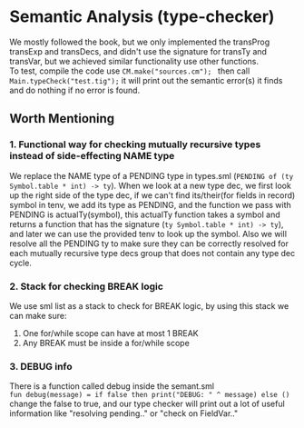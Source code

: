 # Semantic Analysis (type-checker)
We mostly followed the book, but we only implemented the transProg transExp and transDecs, and didn't use the signature for transTy and transVar, but we achieved similar functionality use other functions.<br>
To test, compile the code use 
`CM.make("sources.cm"); `
then call `Main.typeCheck("test.tig");`
it will print out the semantic error(s) it finds and do nothing if no error is found.
## Worth Mentioning 
### 1. Functional way for checking mutually recursive types instead of side-effecting NAME type
We replace the NAME type of a PENDING type in types.sml (`PENDING of (ty Symbol.table * int) -> ty`).
When we look at a new type dec, we first look up the right side of the type dec, if we can't find its/their(for fields in record) symbol in tenv, we add its type as PENDING, and the function we pass with PENDING is actualTy(symbol), this actualTy function takes a symbol and returns a function that has the signature (`ty Symbol.table * int) -> ty`), and later we can use the provided tenv to look up the symbol. Also we will resolve all the PENDING ty to make sure they can be correctly resolved for each mutually recursive type decs group that does not contain any type dec cycle.
### 2. Stack for checking BREAK logic
We use sml list as a stack to check for BREAK logic, by using this stack we can make sure:
1. One for/while scope can have at most 1 BREAK
2. Any BREAK must be inside a for/while scope
### 3. DEBUG info
There is a function called debug inside the semant.sml<br>
`fun debug(message) = if false then print("DEBUG: " ^ message) else ()`
change the false to true, and our type checker will print out a lot of useful information like "resolving pending.." or "check on FieldVar.."
